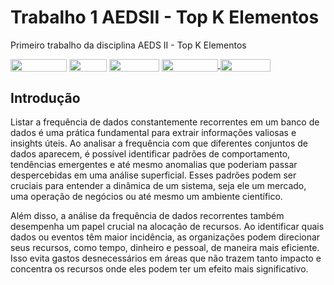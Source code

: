 # Trabalho 1 AEDSII - Top K Elementos
Primeiro trabalho da disciplina AEDS II - Top K Elementos

<div style="display: inline-block;">
<img align="center" height="20px" width="90px" src="https://img.shields.io/badge/Maintained%3F-yes-green.svg"/> 
<img align="center" height="20px" width="60px" src="https://img.shields.io/badge/C%2B%2B-00599C?style=for-the-badge&logo=c%2B%2B&logoColor=white"/> 
<img align="center" height="20px" width="80px" src="https://img.shields.io/badge/Made%20for-VSCode-1f425f.svg"/> 
<a href="https://github.com/mpiress/midpy/issues">
<img align="center" height="20px" width="90px" src="https://img.shields.io/badge/contributions-welcome-brightgreen.svg?style=flat"/>
<img align="center" height="20px" width="80px" src="https://badgen.net/badge/license/MIT/green"/>
</a> 
</div>

<p> </p>
<p> </p>

<h2>Introdução </h2>

<p>Listar a frequência de dados constantemente recorrentes em um banco de dados é uma prática fundamental para extrair informações valiosas e insights úteis. Ao analisar a frequência com que diferentes conjuntos de dados aparecem, é possível identificar padrões de comportamento, tendências emergentes e até mesmo anomalias que poderiam passar despercebidas em uma análise superficial. Esses padrões podem ser cruciais para entender a dinâmica de um sistema, seja ele um mercado, uma operação de negócios ou até mesmo um ambiente científico.</p>

<p>Além disso, a análise da frequência de dados recorrentes também desempenha um papel crucial na alocação de recursos. Ao identificar quais dados ou eventos têm maior incidência, as organizações podem direcionar seus recursos, como tempo, dinheiro e pessoal, de maneira mais eficiente. Isso evita gastos desnecessários em áreas que não trazem tanto impacto e concentra os recursos onde eles podem ter um efeito mais significativo.</p>
